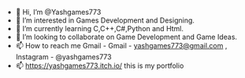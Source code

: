 - 👋 Hi, I’m @Yashgames773
- 👀 I’m interested in Games Development and Designing.
- 🌱 I’m currently learning C,C++,C#,Python and Html.
- 💞️ I’m looking to collaborate on Game Development and Game Ideas.
- 📫 How to reach me Gmail - Gmail - yashgames773@gmail.com , Instagram - @yashgames773
- 📫 https://yashgames773.itch.io/ this is my portfolio
<!---
Yashgames773/Yashgames773 is a ✨ special ✨ repository because its `README.md` (this file) appears on your GitHub profile.
You can click the Preview link to take a look at your changes.
--->
